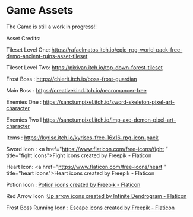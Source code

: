 # Game Assets

The Game is still a work in progress!!

Asset Credits:

Tileset Level One: https://rafaelmatos.itch.io/epic-rpg-world-pack-free-demo-ancient-ruins-asset-tileset 

Tileset Level Two: https://pixivan.itch.io/top-down-forest-tileset 

Frost Boss : https://chierit.itch.io/boss-frost-guardian 

Main Boss : https://creativekind.itch.io/necromancer-free 

Enemies One : https://sanctumpixel.itch.io/sword-skeleton-pixel-art-character 

Enemies Two l https://sanctumpixel.itch.io/imp-axe-demon-pixel-art-character  

Items : https://kyrise.itch.io/kyrises-free-16x16-rpg-icon-pack 

Sword Icon : <a href="https://www.flaticon.com/free-icons/fight ”  title="fight icons">Fight icons created by Freepik - Flaticon</a>

Heart Icon: <a href="https://www.flaticon.com/free-icons/heart ” title="heart icons">Heart icons created by Freepik - Flaticon</a>

Potion Icon : <a href="https://www.flaticon.com/free-icons/potion " title="potion icons">Potion icons created by Freepik - Flaticon</a> 

Red Arrow Icon :<a href="https://www.flaticon.com/free-icons/up-arrow " title="up arrow icons">Up arrow icons created by Infinite Dendrogram - Flaticon</a>

Frost Boss Running Icon : <a href="https://www.flaticon.com/free-icons/escape " title="escape icons">Escape icons created by Freepik - Flaticon</a>
